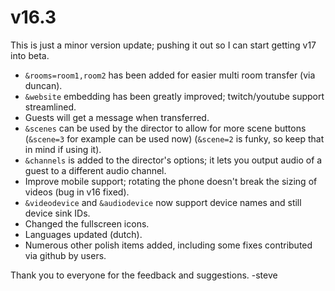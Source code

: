 # v16.3

This is just a minor version update; pushing it out so I can start getting v17 into beta.

* `&rooms=room1,room2` has been added for easier multi room transfer (via duncan).
* `&website` embedding has been greatly improved; twitch/youtube support streamlined.
* Guests will get a message when transferred.
* `&scenes` can be used by the director to allow for more scene buttons (`&scene=3` for example can be used now) (`&scene=2` is funky, so keep that in mind if using it).
* `&channels` is added to the director's options; it lets you output audio of a guest to a different audio channel.
* Improve mobile support; rotating the phone doesn't break the sizing of videos (bug in v16 fixed).
* `&videodevice` and `&audiodevice` now support device names and still device sink IDs.
* Changed the fullscreen icons.
* Languages updated (dutch).
* Numerous other polish items added, including some fixes contributed via github by users.

Thank you to everyone for the feedback and suggestions. -steve
